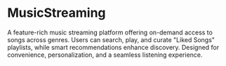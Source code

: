 # MusicStreaming
A feature-rich music streaming platform offering on-demand access to songs across genres. Users can search, play, and curate "Liked Songs" playlists, while smart recommendations enhance discovery. Designed for convenience, personalization, and a seamless listening experience.
